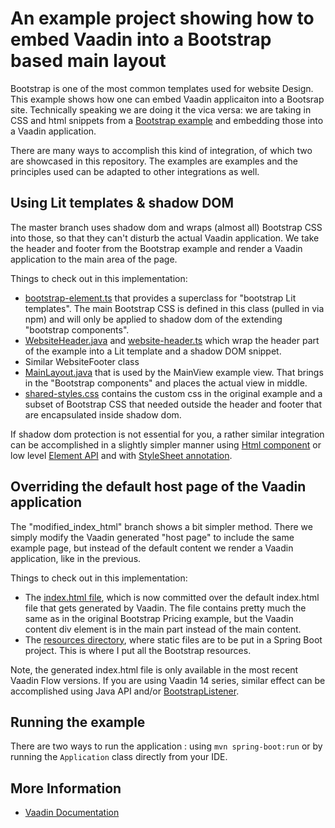 # An example project showing how to embed Vaadin into a Bootstrap based main layout

Bootstrap is one of the most common templates used for website Design. This example
shows how one can embed Vaadin applicaiton into a Bootsrap site. Technically speaking
we are doing it the vica versa: we are taking in CSS and html snippets from a 
[Bootstrap example](https://getbootstrap.com/docs/5.1/examples/pricing/) and embedding
those into a Vaadin application.

There are many ways to accomplish this kind of integration, of which two are showcased
in this repository. The examples are examples and the principles used can be adapted to 
other integrations as well.

## Using Lit templates & shadow DOM

The master branch uses shadow dom and wraps (almost all) Bootstrap
CSS into those, so that they can't disturb the actual Vaadin application. We take the
header and footer from the Bootstrap example and render a Vaadin application to the
main area of the page.

Things to check out in this implementation:

 * [bootstrap-element.ts](https://github.com/mstahv/vaadin-embedding-bootstrap/blob/master/frontend/views/bootstrap-element.ts) that provides a superclass for "bootstrap Lit templates". The main Bootstrap CSS is defined in this class (pulled in via npm) and will only be applied to shadow dom of the extending "bootstrap components".
 * [WebsiteHeader.java](https://github.com/mstahv/vaadin-embedding-bootstrap/blob/master/src/main/java/org/vaadin/example/WebsiteHeader.java) and [website-header.ts](https://github.com/mstahv/vaadin-embedding-bootstrap/blob/master/frontend/views/website-header.ts) which wrap the header part of the example into a Lit template and a shadow DOM snippet.
 * Similar WebsiteFooter class
 * [MainLayout.java](https://github.com/mstahv/vaadin-embedding-bootstrap/blob/master/src/main/java/org/vaadin/example/MainLayout.java) that is used by the MainView example view. That brings in the "Bootstrap components" and places the actual view in middle.
 * [shared-styles.css](https://github.com/mstahv/vaadin-embedding-bootstrap/blob/master/frontend/styles/shared-styles.css) contains the custom css in the original example and a subset of Bootstrap CSS that needed outside the header and footer that are encapsulated inside shadow dom.

If shadow dom protection is not essential for you, a rather similar integration can be accomplished in a slightly simpler manner using [Html component](https://vaadin.com/api/platform/14.8.2/com/vaadin/flow/component/Html.html) or low level [Element API](https://vaadin.com/docs/v14/flow/element-api) and with [StyleSheet annotation](https://vaadin.com/docs/v14/flow/styling/importing-style-sheets).

## Overriding the default host page of the Vaadin application

The "modified_index_html" branch shows a bit simpler method. There we simply modify the
Vaadin generated "host page" to include the same example page, but instead of the default
content we render a Vaadin application, like in the previous.

Things to check out in this implementation:

 * The [index.html file](https://github.com/mstahv/vaadin-embedding-bootstrap/blob/modified-index-html/frontend/index.html), which is now committed over the default index.html file that gets 
   generated by Vaadin. The file contains pretty much the same as in the original Bootstrap Pricing example, but the Vaadin content div element is in the main part instead of the main content.
 * The [resources directory](https://github.com/mstahv/vaadin-embedding-bootstrap/tree/modified-index-html/src/main/resources/META-INF/resources), where static files are to be put in a Spring Boot project.
   This is where I put all the Bootstrap resources.

Note, the generated index.html file is only available in the most recent Vaadin Flow versions. If you are using Vaadin 14 series, similar effect can be accomplished using Java API and/or [BootstrapListener](https://vaadin.com/docs/v14/flow/advanced/tutorial-bootstrap/#bootstraplistener).

## Running the example

There are two ways to run the application :  using `mvn spring-boot:run` or by running the `Application` class directly from your IDE.

## More Information

- [Vaadin Documentation](https://vaadin.com/docs) 

